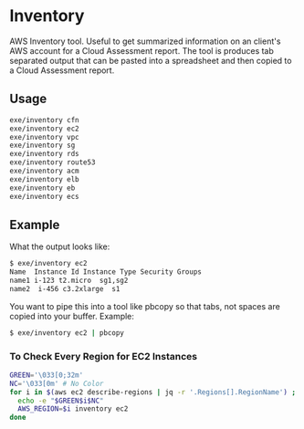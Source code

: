 # Inventory

AWS Inventory tool. Useful to get summarized information on an client's AWS account for a Cloud Assessment report.  The tool is produces tab separated output that can be pasted into a spreadsheet and then copied to a Cloud Assessment report.

## Usage

```sh
exe/inventory cfn
exe/inventory ec2
exe/inventory vpc
exe/inventory sg
exe/inventory rds
exe/inventory route53
exe/inventory acm
exe/inventory elb
exe/inventory eb
exe/inventory ecs
```

## Example

What the output looks like:

```sh
$ exe/inventory ec2
Name  Instance Id Instance Type Security Groups
name1 i-123 t2.micro  sg1,sg2
name2  i-456 c3.2xlarge  s1
```

You want to pipe this into a tool like pbcopy so that tabs, not spaces are copied into your buffer.  Example:

```sh
$ exe/inventory ec2 | pbcopy
```

### To Check Every Region for EC2 Instances

```sh
GREEN='\033[0;32m'
NC='\033[0m' # No Color
for i in $(aws ec2 describe-regions | jq -r '.Regions[].RegionName') ; do
  echo -e "$GREEN$i$NC"
  AWS_REGION=$i inventory ec2
done
```

